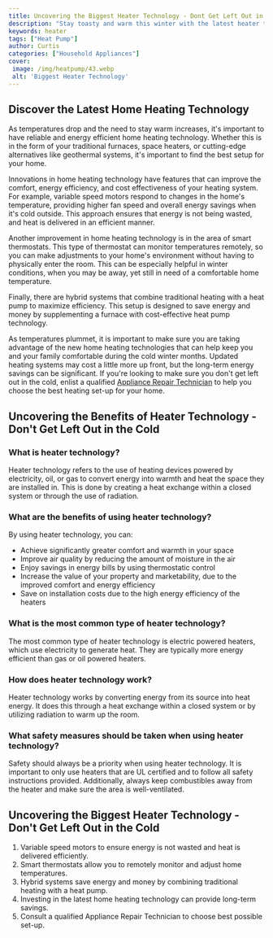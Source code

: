 ```yaml
---
title: Uncovering the Biggest Heater Technology - Dont Get Left Out in the Cold
description: "Stay toasty and warm this winter with the latest heater technology Learn about the biggest trends and advancements for heating systems and stay ahead of the pack in the ever-evolving world of climate control"
keywords: heater
tags: ["Heat Pump"]
author: Curtis
categories: ["Household Appliances"]
cover: 
 image: /img/heatpump/43.webp
 alt: 'Biggest Heater Technology'
---
```

## Discover the Latest Home Heating Technology
As temperatures drop and the need to stay warm increases, it's important to have reliable and energy efficient home heating technology. Whether this is in the form of your traditional furnaces, space heaters, or cutting-edge alternatives like geothermal systems, it's important to find the best setup for your home.

Innovations in home heating technology have features that can improve the comfort, energy efficiency, and cost effectiveness of your heating system. For example, variable speed motors respond to changes in the home's temperature, providing higher fan speed and overall energy savings when it's cold outside. This approach ensures that energy is not being wasted, and heat is delivered in an efficient manner.

Another improvement in home heating technology is in the area of smart thermostats. This type of thermostat can monitor temperatures remotely, so you can make adjustments to your home's environment without having to physically enter the room. This can be especially helpful in winter conditions, when you may be away, yet still in need of a comfortable home temperature.

Finally, there are hybrid systems that combine traditional heating with a heat pump to maximize efficiency. This setup is designed to save energy and money by supplementing a furnace with cost-effective heat pump technology.

As temperatures plummet, it is important to make sure you are taking advantage of the new home heating technologies that can help keep you and your family comfortable during the cold winter months. Updated heating systems may cost a little more up front, but the long-term energy savings can be significant. If you're looking to make sure you don't get left out in the cold, enlist a qualified [Appliance Repair Technician](./pages/appliance-repair-technicians) to help you choose the best heating set-up for your home.

## Uncovering the Benefits of Heater Technology - Don't Get Left Out in the Cold

### What is heater technology?
Heater technology refers to the use of heating devices powered by electricity, oil, or gas to convert energy into warmth and heat the space they are installed in. This is done by creating a heat exchange within a closed system or through the use of radiation.

### What are the benefits of using heater technology?
By using heater technology, you can:
- Achieve significantly greater comfort and warmth in your space
- Improve air quality by reducing the amount of moisture in the air
- Enjoy savings in energy bills by using thermostatic control
- Increase the value of your property and marketability, due to the improved comfort and energy efficiency
- Save on installation costs due to the high energy efficiency of the heaters

### What is the most common type of heater technology?
The most common type of heater technology is electric powered heaters, which use electricity to generate heat. They are typically more energy efficient than gas or oil powered heaters. 

### How does heater technology work? 
Heater technology works by converting energy from its source into heat energy. It does this through a heat exchange within a closed system or by utilizing radiation to warm up the room. 

### What safety measures should be taken when using heater technology? 
Safety should always be a priority when using heater technology. It is important to only use heaters that are UL certified and to follow all safety instructions provided. Additionally, always keep combustibles away from the heater and make sure the area is well-ventilated.

## Uncovering the Biggest Heater Technology - Don't Get Left Out in the Cold 
1. Variable speed motors to ensure energy is not wasted and heat is delivered efficiently. 
2. Smart thermostats allow you to remotely monitor and adjust home temperatures.
3. Hybrid systems save energy and money by combining traditional heating with a heat pump.
4. Investing in the latest home heating technology can provide long-term savings.
5. Consult a qualified Appliance Repair Technician to choose best possible set-up.
